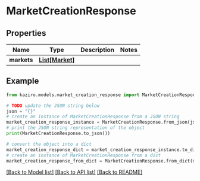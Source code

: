 # MarketCreationResponse


## Properties

Name | Type | Description | Notes
------------ | ------------- | ------------- | -------------
**markets** | [**List[Market]**](Market.md) |  | 

## Example

```python
from kaziro.models.market_creation_response import MarketCreationResponse

# TODO update the JSON string below
json = "{}"
# create an instance of MarketCreationResponse from a JSON string
market_creation_response_instance = MarketCreationResponse.from_json(json)
# print the JSON string representation of the object
print(MarketCreationResponse.to_json())

# convert the object into a dict
market_creation_response_dict = market_creation_response_instance.to_dict()
# create an instance of MarketCreationResponse from a dict
market_creation_response_from_dict = MarketCreationResponse.from_dict(market_creation_response_dict)
```
[[Back to Model list]](../README.md#documentation-for-models) [[Back to API list]](../README.md#documentation-for-api-endpoints) [[Back to README]](../README.md)


